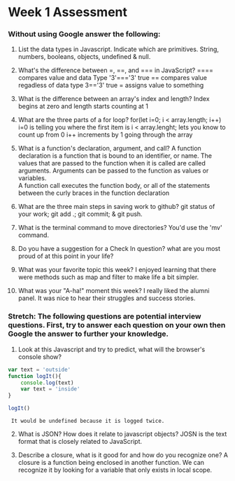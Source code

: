 # Week 1 Assessment

### Without using Google answer the following:

1.  List the data types in Javascript. Indicate which are primitives.
    String, numbers, booleans, objects, undefined & null.

2.  What's the difference between =, ==, and === in JavaScript?
    ==== compares value and data Type '3'==='3' true
    == compares value regadless of data type 3=='3' true
    = assigns value to something

3.  What is the difference between an array's index and length?
    Index begins at zero and length starts counting at 1  

4.  What are the three parts of a for loop?
    for(let i=0; i &lt; array.length; i++)
    i=0 is telling you where the first item is
    i &lt; array.lenght; lets you know to count up from 0
    i++ increments by 1 going through the array

5.  What is a function's declaration, argument, and call?
    A function declaration is a function that is bound to an identifier, or name.
    The values that are passed to the function when it is called are called arguments. Arguments
    can be passed to the function as values or variables.  
    A function call executes the function body, or all of the statements between the
    curly braces in the function declaration

6.  What are the three main steps in saving work to github?
    git status of your work; git add .; git commit; & git push.

7.  What is the terminal command to move directories?
    You'd use the 'mv' command.

8.  Do you have a suggestion for a Check In question?
    what are you most proud of at this point in your life?

9.  What was your favorite topic this week?
    I enjoyed learning that there were methods such as map and filter to make life a bit simpler.

10. What was your "A-ha!" moment this week?
    I really liked the alumni panel. It was nice to hear their struggles and success stories.    

### Stretch: The following questions are potential interview questions. First, try to answer each question on your own then Google the answer to further your knowledge.

1.  Look at this Javascript and try to predict, what will the browser's console show?

```javascript
var text = 'outside'
function logIt(){
    console.log(text)
    var text = 'inside'
}

logIt()
```

     It would be undefined because it is logged twice.

2.  What is JSON? How does it relate to javascript objects?
    JOSN is the text format that is closely related to JavaScript.

3.  Describe a closure, what is it good for and how do you recognize one?
    A closure is a function being enclosed in another function. We can recognize it
    by looking for a variable that only exists in local scope.  
